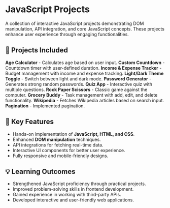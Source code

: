 # JavaScript Projects
A collection of interactive JavaScript projects demonstrating DOM manipulation, API integration, and core JavaScript concepts. These projects enhance user experience through engaging functionalities.

## 🚀 Projects Included
 **Age Calculator** - Calculates age based on user input.
 **Custom Countdown** - Countdown timer with user-defined duration.
 **Income & Expense Tracker** - Budget management with income and expense tracking.
 **Light/Dark Theme Toggle** - Switch between light and dark mode.
 **Password Generator** - Generates strong random passwords. 
 **Quiz App** - Interactive quiz with multiple questions.
 **Rock Paper Scissors** - Classic game against the computer.
 **Grocery Buddy** - Task management with add, edit, and delete functionality.
 **Wikipedia** - Fetches Wikipedia articles based on search input.
 **Pagination** - Implemented pagination.

## 📌 Key Features
- Hands-on implementation of **JavaScript, HTML, and CSS**.
- Enhanced **DOM manipulation** techniques.
- API integrations for fetching real-time data.
- Interactive UI components for better user experience.
- Fully responsive and mobile-friendly designs.

## 💡 Learning Outcomes
- Strengthened JavaScript proficiency through practical projects.
- Improved problem-solving skills in frontend development.
- Gained experience in working with third-party APIs.
- Developed interactive and user-friendly web applications.

#
